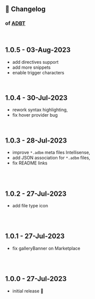 ## 📒 Changelog

### of [ADBT](https://github.com/igorskyflyer/vscode-adbt)

<br>

## 1.0.5 - 03-Aug-2023

- add directives support
- add more snippets
- enable trigger characters

<br>

## 1.0.4 - 30-Jul-2023

- rework syntax highlighting,
- fix hover provider bug

<br>

## 1.0.3 - 28-Jul-2023

- improve `*.adbm` meta files Intellisense,
- add JSON association for `*.adbm` files,
- fix README links

<br>
<br>

## 1.0.2 - 27-Jul-2023

- add file type icon

<br>
<br>

## 1.0.1 - 27-Jul-2023

- fix galleryBanner on Marketplace

<br>
<br>

## 1.0.0 - 27-Jul-2023

- initial release 🎉
